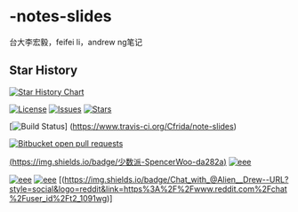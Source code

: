 # -notes-slides
台大李宏毅，feifei li，andrew ng笔记
## Star History

[![Star History Chart](https://api.star-history.com/svg?repos=WeNeedHome/SummaryOfLoanSuspension&type=Date)](https://star-history.com/#WeNeedHome/SummaryOfLoanSuspension&Date)



[![License](https://img.shields.io/github/license/Cfrida/note-slides?style=flat-square)](https://creativecommons.org/licenses/by-sa/4.0/)
[![Issues](https://img.shields.io/github/issues/Cfrida/note-slides?style=flat-square)](https://github.com/Cfrida/note-slides/issues)
[![Stars](https://img.shields.io/github/stars/Cfrida/note-slides?style=flat-square)](https://star-history.com/#Cfrida/note-slides&Date)


[![Build Status](https://www.travis-ci.org/Cfrida/note-slides.svg?branch=master)]
(https://www.travis-ci.org/Cfrida/note-slides)

[![Bitbucket open pull requests](https://img.shields.io/bitbucket/pr/The-Run-Philosophy-Organization/run)](https://github.com/Cfrida/note-slides/pulls)


[(https://img.shields.io/badge/少数派-SpencerWoo-da282a)](https://t.me/RunOutForLife)
[![eee](https://img.shields.io/badge/少数派-SpencerWoo-da282a?style=flat-square&logo=appveyor)](https://t.me/RunOutForLife)

[![eee](https://img.shields.io/badge/Telegram-润学-%232CA5E0?style=flat-square&logo=telegram)](https://t.me/RunOutForLife)
[![eee](https://img.shields.io/badge/Telegram-润学-%232CA5E0?style=flat-square&logo=reddit)](https://t.me/RunOutForLife)
[(https://img.shields.io/badge/Chat_with_@Alien__Drew--URL?style=social&logo=reddit&link=https%3A%2F%2Fwww.reddit.com%2Fchat%2Fuser_id%2Ft2_1091wg)]
